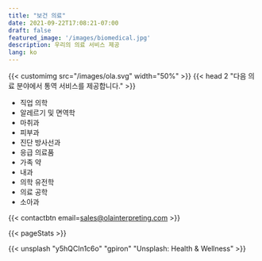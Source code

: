 ```yaml
---
title: "보건 의료"
date: 2021-09-22T17:08:21-07:00
draft: false
featured_image: '/images/biomedical.jpg'
description: 우리의 의료 서비스 제공
lang: ko
---
```


{{< customimg src="/images/ola.svg" width="50%" >}}
{{< head 2 "다음 의료 분야에서 통역 서비스를 제공합니다." >}}

- 직업 의학
- 알레르기 및 면역학
- 마취과
- 피부과
- 진단 방사선과
- 응급 의료품
- 가족 약
- 내과
- 의학 유전학
- 의료 공학
- 소아과

{{< contactbtn email=sales@olainterpreting.com >}}

{{< pageStats >}}

{{< unsplash "y5hQCIn1c6o" "gpiron" "Unsplash: Health & Wellness" >}}
